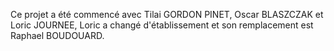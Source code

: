 Ce projet a été commencé avec Tilai GORDON PINET, Oscar BLASZCZAK et Loric JOURNEE, Loric a changé d'établissement et son remplacement est Raphael BOUDOUARD.
